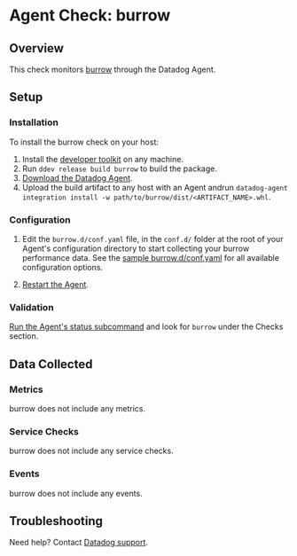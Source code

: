 # Agent Check: burrow

## Overview

This check monitors [burrow][1] through the Datadog Agent.

## Setup

### Installation

To install the burrow check on your host:

1. Install the [developer toolkit](https://docs.datadoghq.com/developers/integrations/new_check_howto/#developer-toolkit) on any machine.
2. Run `ddev release build burrow` to build the package.
3. [Download the Datadog Agent](https://app.datadoghq.com/account/settings#agent).
4. Upload the build artifact to any host with an Agent andrun `datadog-agent integration install -w path/to/burrow/dist/<ARTIFACT_NAME>.whl`.

### Configuration

1. Edit the `burrow.d/conf.yaml` file, in the `conf.d/` folder at the root of your Agent's configuration directory to start collecting your burrow performance data. See the [sample burrow.d/conf.yaml][2] for all available configuration options.

2. [Restart the Agent][3].

### Validation

[Run the Agent's status subcommand][4] and look for `burrow` under the Checks section.

## Data Collected

### Metrics

burrow does not include any metrics.

### Service Checks

burrow does not include any service checks.

### Events

burrow does not include any events.

## Troubleshooting

Need help? Contact [Datadog support][5].

[1]: **LINK_TO_INTEGRATION_SITE**
[2]: https://github.com/DataDog/integrations-core/blob/master/burrow/datadog_checks/burrow/data/conf.yaml.example
[3]: https://docs.datadoghq.com/agent/guide/agent-commands/?tab=agentv6#start-stop-and-restart-the-agent
[4]: https://docs.datadoghq.com/agent/guide/agent-commands/?tab=agentv6#agent-status-and-information
[5]: https://docs.datadoghq.com/help
